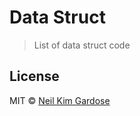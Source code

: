# Data Struct

> List of data struct code

## License

MIT © [Neil Kim Gardose](https://github.com/nkpgardose)


